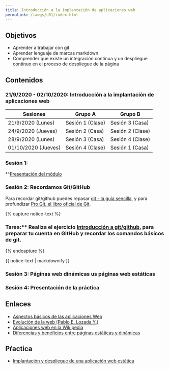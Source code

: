 ```yaml
---
title: Introducción a la implantación de aplicaciones web
permalink: /iawgs/u01/index.html
---
```

## Objetivos

* Aprender a trabajar con git
* Aprender lenguaje de marcas markdown
* Comprender que existe un integración continua y un despliegue continuo en el proceso de despliegue de la página

## Contenidos

### 21/9/2020 - 02/10/2020: Introducción a la implantación de aplicaciones web 

|Sesiones|**Grupo A**|**Grupo B**|
|--------|-----------|-----------|
|21/9/2020 (Lunes)|Sesión 1 (Clase)|Sesión 3 (Casa)|
|24/9/2020 (Jueves)|Sesión 2 (Casa)|Sesión 2 (Clase)|
|28/9/2020 (Lunes)|Sesión 3 (Casa)|Sesión 4 (Clase)|
|01/10/2020 (Jueves)|Sesión 4 (Clase)|Sesión 1 (Casa)|

### Sesión 1: 

*^[Presentación del módulo](http://josedom24.github.io/mod/iaw/presentacion#/)

### Sesión 2: Recordamos Git/GitHub
    
Para recordar git/github puedes repasar [git - la guía sencilla](https://rogerdudler.github.io/git-guide/index.es.html), y para profundizar [Pro Git, el libro oficial de Git](http://librosweb.es/pro_git/).
   
{% capture notice-text %}
### Tarea:** Realiza el ejercicio [Introducción a  git/github](github.html), para preparar tu cuenta en GitHub y recordar los comandos básicos de git.	
{% endcapture %}<div class="notice--info">{{ notice-text | markdownify }}</div>

### Sesión 3: Páginas web dinámicas us páginas web estáticas
### Sesión 4: Presentación de la práctica




## Enlaces

* [Aspectos básicos de las aplicaciones Web](https://helpx.adobe.com/es/dreamweaver/using/web-applications.html)
* [Evolución de la web (Pablo E. Lozada Y.)](http://profesores.elo.utfsm.cl/~tarredondo/info/networks/Evolucion_Web.pdf)
* [Aplicaciones web en la Wikipedia](https://es.wikipedia.org/wiki/Aplicaci%C3%B3n_web)
* [Diferencias y beneficios entre páginas estáticas y dinámicas](http://nilclass.com/courses/what-is-a-static-website/#1)

## Pŕactica

* [Implantación y despliegue de una aplicación web estática](estatica.html)
